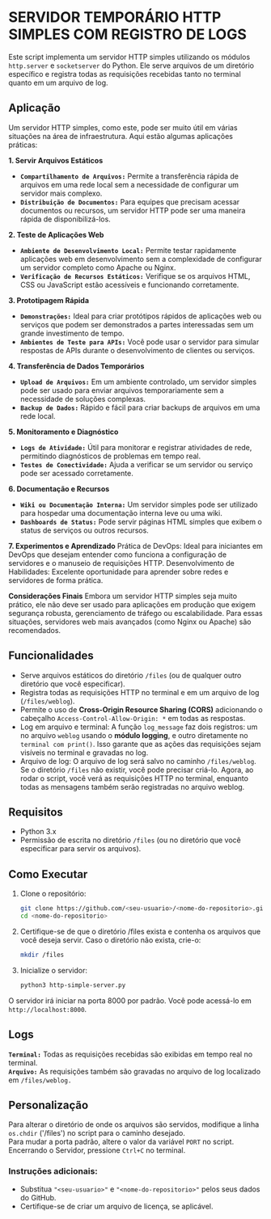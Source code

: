 # SERVIDOR TEMPORÁRIO HTTP SIMPLES COM REGISTRO DE LOGS
<p align="justify">
   
Este script implementa um servidor HTTP simples utilizando os módulos `http.server` e `socketserver` do Python. 
Ele serve arquivos de um diretório específico e registra todas as requisições recebidas tanto no terminal quanto em um arquivo de log.

## Aplicação

Um servidor HTTP simples, como este, pode ser muito útil em várias situações na área de infraestrutura. 
Aqui estão algumas aplicações práticas:

**1. Servir Arquivos Estáticos**
- **`Compartilhamento de Arquivos:`**
  Permite a transferência rápida de arquivos em uma rede local sem a necessidade de configurar um servidor mais complexo.
- **`Distribuição de Documentos:`**
  Para equipes que precisam acessar documentos ou recursos, um servidor HTTP pode ser uma maneira rápida de disponibilizá-los.

**2. Teste de Aplicações Web**
- **`Ambiente de Desenvolvimento Local:`**
  Permite testar rapidamente aplicações web em desenvolvimento sem a complexidade de configurar um servidor completo como Apache ou Nginx.
- **`Verificação de Recursos Estáticos:`**
  Verifique se os arquivos HTML, CSS ou JavaScript estão acessíveis e funcionando corretamente.

**3. Prototipagem Rápida**
- **`Demonstrações:`**
  Ideal para criar protótipos rápidos de aplicações web ou serviços que podem ser demonstrados a partes interessadas sem um grande investimento de tempo.
- **`Ambientes de Teste para APIs:`**
  Você pode usar o servidor para simular respostas de APIs durante o desenvolvimento de clientes ou serviços.

**4. Transferência de Dados Temporários**
- **`Upload de Arquivos:`**
  Em um ambiente controlado, um servidor simples pode ser usado para enviar arquivos temporariamente sem a necessidade de soluções complexas.
- **`Backup de Dados:`**
  Rápido e fácil para criar backups de arquivos em uma rede local.

**5. Monitoramento e Diagnóstico**
- **`Logs de Atividade:`**
  Útil para monitorar e registrar atividades de rede, permitindo diagnósticos de problemas em tempo real.
- **`Testes de Conectividade:`**
  Ajuda a verificar se um servidor ou serviço pode ser acessado corretamente.

**6.  Documentação e Recursos**
-  **`Wiki ou Documentação Interna:`**
      Um servidor simples pode ser utilizado para hospedar uma documentação interna leve ou uma wiki.
-  **`Dashboards de Status:`**
      Pode servir páginas HTML simples que exibem o status de serviços ou outros recursos.

**7. Experimentos e Aprendizado**
   Prática de DevOps: Ideal para iniciantes em DevOps que desejam entender como funciona a configuração de servidores e o manuseio de requisições HTTP.
   Desenvolvimento de Habilidades: Excelente oportunidade para aprender sobre redes e servidores de forma prática.

**Considerações Finais**
   Embora um servidor HTTP simples seja muito prático, ele não deve ser usado para aplicações em produção que exigem segurança robusta, gerenciamento de tráfego ou escalabilidade. Para essas situações, servidores web mais avançados (como Nginx ou Apache) são recomendados.

## Funcionalidades

- Serve arquivos estáticos do diretório `/files` (ou de qualquer outro diretório que você especificar).
- Registra todas as requisições HTTP no terminal e em um arquivo de log (`/files/weblog`).
- Permite o uso de **Cross-Origin Resource Sharing (CORS)** adicionando o cabeçalho `Access-Control-Allow-Origin: *` em todas as respostas.
- Log em arquivo e terminal: A função `log_message` faz dois registros: um no arquivo `weblog` usando o **módulo logging**, e outro diretamente no `terminal com print()`. 
Isso garante que as ações das requisições sejam visíveis no terminal e gravadas no log.
- Arquivo de log: O arquivo de log será salvo no caminho `/files/weblog`. Se o diretório `/files` não existir, você pode precisar criá-lo.
Agora, ao rodar o script, você verá as requisições HTTP no terminal, enquanto todas as mensagens também serão registradas no arquivo weblog.

## Requisitos

- Python 3.x
- Permissão de escrita no diretório `/files` (ou no diretório que você especificar para servir os arquivos).

## Como Executar

1. Clone o repositório:
   ```bash
   git clone https://github.com/<seu-usuario>/<nome-do-repositorio>.git
   cd <nome-do-repositorio>
2. Certifique-se de que o diretório /files exista e contenha os arquivos que você deseja servir. Caso o diretório não exista, crie-o:

   ```bash
   mkdir /files
    ```
3. Inicialize o servidor:

   ```bash
   python3 http-simple-server.py
   ```
O servidor irá iniciar na porta 8000 por padrão. Você pode acessá-lo em `http://localhost:8000`.

## Logs

**`Terminal:`** Todas as requisições recebidas são exibidas em tempo real no terminal.\
**`Arquivo:`** As requisições também são gravadas no arquivo de log localizado em `/files/weblog.`

## Personalização

Para alterar o diretório de onde os arquivos são servidos, modifique a linha `os.chdir` ('/files') no script para o caminho desejado.\
Para mudar a porta padrão, altere o valor da variável `PORT` no script.\
Encerrando o Servidor, pressione `Ctrl+C` no terminal.

### Instruções adicionais:
- Substitua `"<seu-usuario>"` e `"<nome-do-repositorio>"` pelos seus dados do GitHub.
- Certifique-se de criar um arquivo de licença, se aplicável.

</p>
